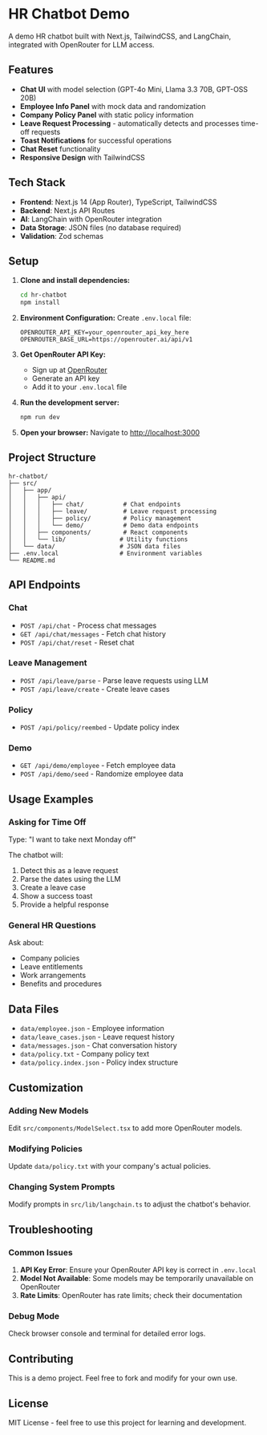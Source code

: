 # HR Chatbot Demo

A demo HR chatbot built with Next.js, TailwindCSS, and LangChain, integrated with OpenRouter for LLM access.

## Features

- **Chat UI** with model selection (GPT-4o Mini, Llama 3.3 70B, GPT-OSS 20B)
- **Employee Info Panel** with mock data and randomization
- **Company Policy Panel** with static policy information
- **Leave Request Processing** - automatically detects and processes time-off requests
- **Toast Notifications** for successful operations
- **Chat Reset** functionality
- **Responsive Design** with TailwindCSS

## Tech Stack

- **Frontend**: Next.js 14 (App Router), TypeScript, TailwindCSS
- **Backend**: Next.js API Routes
- **AI**: LangChain with OpenRouter integration
- **Data Storage**: JSON files (no database required)
- **Validation**: Zod schemas

## Setup

1. **Clone and install dependencies:**
   ```bash
   cd hr-chatbot
   npm install
   ```

2. **Environment Configuration:**
   Create `.env.local` file:
   ```env
   OPENROUTER_API_KEY=your_openrouter_api_key_here
   OPENROUTER_BASE_URL=https://openrouter.ai/api/v1
   ```

3. **Get OpenRouter API Key:**
   - Sign up at [OpenRouter](https://openrouter.ai/)
   - Generate an API key
   - Add it to your `.env.local` file

4. **Run the development server:**
   ```bash
   npm run dev
   ```

5. **Open your browser:**
   Navigate to [http://localhost:3000](http://localhost:3000)

## Project Structure

```
hr-chatbot/
├── src/
│   ├── app/
│   │   ├── api/
│   │   │   ├── chat/           # Chat endpoints
│   │   │   ├── leave/          # Leave request processing
│   │   │   ├── policy/         # Policy management
│   │   │   └── demo/           # Demo data endpoints
│   │   ├── components/         # React components
│   │   └── lib/               # Utility functions
│   └── data/                  # JSON data files
├── .env.local                 # Environment variables
└── README.md
```

## API Endpoints

### Chat
- `POST /api/chat` - Process chat messages
- `GET /api/chat/messages` - Fetch chat history
- `POST /api/chat/reset` - Reset chat

### Leave Management
- `POST /api/leave/parse` - Parse leave requests using LLM
- `POST /api/leave/create` - Create leave cases

### Policy
- `POST /api/policy/reembed` - Update policy index

### Demo
- `GET /api/demo/employee` - Fetch employee data
- `POST /api/demo/seed` - Randomize employee data

## Usage Examples

### Asking for Time Off
Type: "I want to take next Monday off"

The chatbot will:
1. Detect this as a leave request
2. Parse the dates using the LLM
3. Create a leave case
4. Show a success toast
5. Provide a helpful response

### General HR Questions
Ask about:
- Company policies
- Leave entitlements
- Work arrangements
- Benefits and procedures

## Data Files

- `data/employee.json` - Employee information
- `data/leave_cases.json` - Leave request history
- `data/messages.json` - Chat conversation history
- `data/policy.txt` - Company policy text
- `data/policy.index.json` - Policy index structure

## Customization

### Adding New Models
Edit `src/components/ModelSelect.tsx` to add more OpenRouter models.

### Modifying Policies
Update `data/policy.txt` with your company's actual policies.

### Changing System Prompts
Modify prompts in `src/lib/langchain.ts` to adjust the chatbot's behavior.

## Troubleshooting

### Common Issues

1. **API Key Error**: Ensure your OpenRouter API key is correct in `.env.local`
2. **Model Not Available**: Some models may be temporarily unavailable on OpenRouter
3. **Rate Limits**: OpenRouter has rate limits; check their documentation

### Debug Mode
Check browser console and terminal for detailed error logs.

## Contributing

This is a demo project. Feel free to fork and modify for your own use.

## License

MIT License - feel free to use this project for learning and development.
